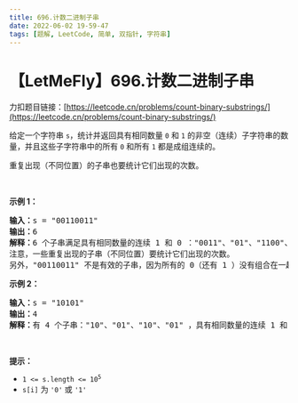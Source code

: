 ```yaml
---
title: 696.计数二进制子串
date: 2022-06-02 19-59-47
tags: [题解, LeetCode, 简单, 双指针, 字符串]
---
```


# 【LetMeFly】696.计数二进制子串

力扣题目链接：[https://leetcode.cn/problems/count-binary-substrings/](https://leetcode.cn/problems/count-binary-substrings/)

<p>给定一个字符串&nbsp;<code>s</code>，统计并返回具有相同数量 <code>0</code> 和 <code>1</code> 的非空（连续）子字符串的数量，并且这些子字符串中的所有 <code>0</code> 和所有 <code>1</code> 都是成组连续的。</p>

<p>重复出现（不同位置）的子串也要统计它们出现的次数。</p>
&nbsp;

<p><strong>示例 1：</strong></p>

<pre>
<strong>输入：</strong>s = "00110011"
<strong>输出：</strong>6
<strong>解释：</strong>6 个子串满足具有相同数量的连续 1 和 0 ："0011"、"01"、"1100"、"10"、"0011" 和 "01" 。
注意，一些重复出现的子串（不同位置）要统计它们出现的次数。
另外，"00110011" 不是有效的子串，因为所有的 0（还有 1 ）没有组合在一起。</pre>

<p><strong>示例 2：</strong></p>

<pre>
<strong>输入：</strong>s = "10101"
<strong>输出：</strong>4
<strong>解释：</strong>有 4 个子串："10"、"01"、"10"、"01" ，具有相同数量的连续 1 和 0 。
</pre>

<p>&nbsp;</p>

<p><strong>提示：</strong></p>

<ul>
	<li><code>1 &lt;= s.length &lt;= 10<sup>5</sup></code></li>
	<li><code>s[i]</code> 为 <code>'0'</code> 或 <code>'1'</code></li>
</ul>


    